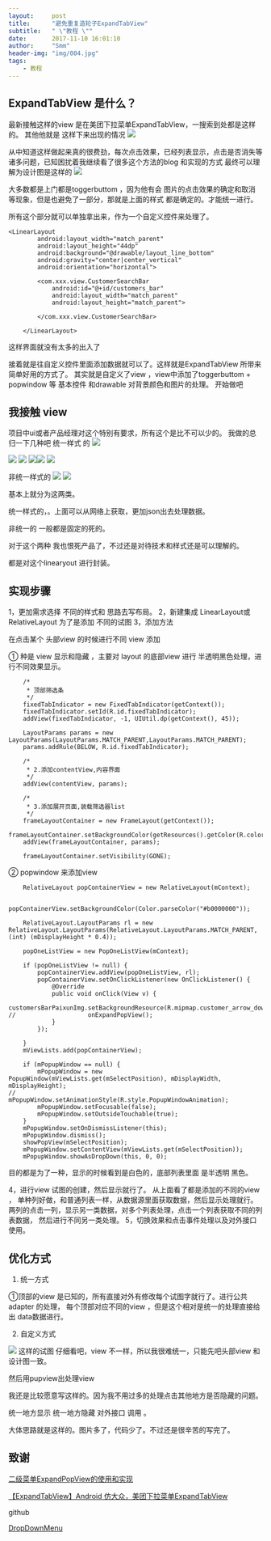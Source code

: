 ```yaml
---
layout:     post
title:      "避免重复造轮子ExpandTabView"
subtitle:   " \"教程 \""
date:       2017-11-10 16:01:10
author:     "Smm"
header-img: "img/004.jpg"
tags:
    - 教程
---
```




## ExpandTabView 是什么？

最新接触这样的view 是在美团下拉菜单ExpandTabView，一搜索到处都是这样的。
其他他就是 这样下来出现的情况
![](http://img.blog.csdn.net/20140922235621019?watermark/2/text/aHR0cDovL2Jsb2cuY3Nkbi5uZXQvTWluaU1pY2FsbA==/font/5a6L5L2T/fontsize/400/fill/I0JBQkFCMA==/dissolve/70/gravity/SouthEast)

从中知道这样做起来真的很费劲，每次点击效果，已经列表显示，点击是否消失等诸多问题，已知困扰着我继续看了很多这个方法的blog 和实现的方式 最终可以理解为设计图是这样的
![](http://img.blog.csdn.net/20140923000721976?watermark/2/text/aHR0cDovL2Jsb2cuY3Nkbi5uZXQvTWluaU1pY2FsbA==/font/5a6L5L2T/fontsize/400/fill/I0JBQkFCMA==/dissolve/70/gravity/SouthEast)


大多数都是上门都是toggerbuttom ，因为他有会 图片的点击效果的确定和取消 等现象，但是也避免了一部分，那就是上面的样式 都是确定的。才能统一进行。

所有这个部分就可以单独拿出来，作为一个自定义控件来处理了。

	<LinearLayout
	        android:layout_width="match_parent"
	        android:layout_height="44dp"
	        android:background="@drawable/layout_line_bottom"
	        android:gravity="center|center_vertical"
	        android:orientation="horizontal">
	
	        <com.xxx.view.CustomerSearchBar
	            android:id="@+id/customers_bar"
	            android:layout_width="match_parent"
	            android:layout_height="match_parent">
	
	        </com.xxx.view.CustomerSearchBar>
	
	    </LinearLayout>

这样界面就没有太多的出入了

接着就是往自定义控件里面添加数据就可以了。这样就是ExpandTabView 所带来简单好用的方式了。
其实就是自定义了view ，view中添加了toggerbuttom + popwindow 等 基本控件
和drawable 对背景颜色和图片的处理。
开始做吧

## 我接触 view

项目中ui或者产品经理对这个特别有要求，所有这个是比不可以少的。
我做的总归一下几种吧
统一样式 的
![](https://i.imgur.com/XQKYmQZ.jpg)

![](https://i.imgur.com/tnERvQw.png)
![](https://i.imgur.com/1R7nCPv.png)
 ![](https://i.imgur.com/HLIhlyT.jpg)![](https://i.imgur.com/o4r4ixF.jpg)
![](https://i.imgur.com/TihQ2m6.jpg)

非统一样式的
![](https://i.imgur.com/4kSw9DS.png)
![](https://i.imgur.com/PxHocCG.png)

基本上就分为这两类。

统一样式的，。上面可以从网络上获取，更加json出去处理数据。

非统一的 一般都是固定的死的。

对于这个两种 我也恨死产品了，不过还是对待技术和样式还是可以理解的。

都是对这个linearyout 进行封装。


## 实现步骤

1，更加需求选择 不同的样式和 思路去写布局。
2，新建集成 LinearLayout或RelativeLayout 为了是添加 不同的试图
3，添加方法

在点击某个 头部view 的时候进行不同 view 添加
 
① 种是 view 显示和隐藏  ，主要对 layout 的底部view 进行 半透明黑色处理，进行不同效果显示。
		
        /*
         * 顶部筛选条
         */
        fixedTabIndicator = new FixedTabIndicator(getContext());
        fixedTabIndicator.setId(R.id.fixedTabIndicator);
        addView(fixedTabIndicator, -1, UIUtil.dp(getContext(), 45));

        LayoutParams params = new LayoutParams(LayoutParams.MATCH_PARENT,LayoutParams.MATCH_PARENT);
        params.addRule(BELOW, R.id.fixedTabIndicator);

        /*
         * 2.添加contentView,内容界面
         */
        addView(contentView, params);

        /*
         * 3.添加展开页面,装载筛选器list
         */
        frameLayoutContainer = new FrameLayout(getContext());
        frameLayoutContainer.setBackgroundColor(getResources().getColor(R.color.black_p50));
        addView(frameLayoutContainer, params);

        frameLayoutContainer.setVisibility(GONE);

② popwindow 来添加view

	
		
 		RelativeLayout popContainerView = new RelativeLayout(mContext);

        popContainerView.setBackgroundColor(Color.parseColor("#b0000000"));

        RelativeLayout.LayoutParams rl = new RelativeLayout.LayoutParams(RelativeLayout.LayoutParams.MATCH_PARENT, (int) (mDisplayHeight * 0.4));

        popOneListView = new PopOneListView(mContext);

        if (popOneListView != null) {
            popContainerView.addView(popOneListView, rl);
            popContainerView.setOnClickListener(new OnClickListener() {
                @Override
                public void onClick(View v) {
                    customersBarPaixunImg.setBackgroundResource(R.mipmap.customer_arrow_down);
	//                    onExpandPopView();
                }
            });

        }
        mViewLists.add(popContainerView);

		if (mPopupWindow == null) {
            mPopupWindow = new PopupWindow(mViewLists.get(mSelectPosition), mDisplayWidth, mDisplayHeight);
	//            mPopupWindow.setAnimationStyle(R.style.PopupWindowAnimation);
            mPopupWindow.setFocusable(false);
            mPopupWindow.setOutsideTouchable(true);
        }
        mPopupWindow.setOnDismissListener(this);
        mPopupWindow.dismiss();
        showPopView(mSelectPosition);
		mPopupWindow.setContentView(mViewLists.get(mSelectPosition));
        mPopupWindow.showAsDropDown(this, 0, 0);

目的都是为了一种，显示的时候看到是白色的，底部列表里面 是半透明 黑色。

4，进行view 试图的创建，然后显示就行了。 从上面看了都是添加的不同的view ，
单种列好做，和普通列表一样，从数据源里面获取数据，然后显示处理就行。
两列的点击一列，显示另一类数据，对多个列表处理，点击一个列表获取不同的列表数据，
然后进行不同另一类处理。
5，切换效果和点击事件处理以及对外接口使用。

## 优化方式

1. 统一方式

①顶部的view 是已知的，所有直接对外有修改每个试图字就行了。进行公共adapter 的处理，
每个顶部对应不同的view ，但是这个相对是统一的处理直接给出 data数据进行。



2. 自定义方式

![](https://i.imgur.com/4kSw9DS.png)
这样的试图 仔细看吧，view 不一样，所以我很难统一，只能先吧头部view 和设计图一致。

然后用pupview出处理view

我还是比较愿意写这样的。因为我不用过多的处理点击其他地方是否隐藏的问题。

统一地方显示
统一地方隐藏
对外接口 调用 。
 
大体思路就是这样的。图片多了，代码少了。不过还是很辛苦的写完了。

## 致谢

[二级菜单ExpandPopView的使用和实现](http://blog.csdn.net/tom_xiaoxie/article/details/50390506)

[【ExpandTabView】Android 仿大众，美团下拉菜单ExpandTabView](http://blog.csdn.net/dodod2012/article/details/52117854)

github 

[DropDownMenu](https://github.com/baiiu/DropDownMenu)



 


